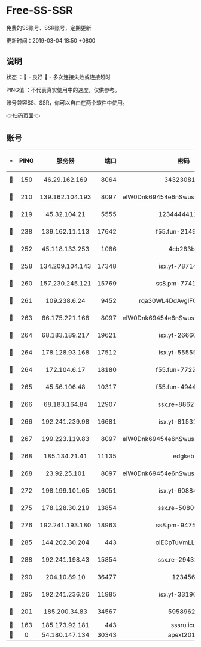 # Free-SS-SSR

免费的SS账号、SSR账号，定期更新

更新时间：2019-03-04 18:50 +0800

## 说明

状态     ：🙂 - 良好 🙁 - 多次连接失败或连接超时

PING值   ：不代表真实使用中的速度，仅供参考。

账号兼容SS、SSR，你可以自由在两个软件中使用。

👉[扫码页面](https://liesauer.github.io/free-ss-ssr.github.io/)👈

## 账号

|-|PING|服务器|端口|密码|加密方式|区域|
|:----:|:----:|:-----:|-----:|:----:|:----:|:----:|
|🙂|150|46.29.162.169|8064|3432308177|aes-256-cfb|RU|
|🙂|210|139.162.104.193|8097|eIW0Dnk69454e6nSwuspv9DmS201tQ0D|aes-256-cfb|JP|
|🙂|219|45.32.104.21|5555|1234444411111|aes-256-cfb|SG|
|🙂|238|139.162.11.113|17642|f55.fun-21493744|aes-256-cfb|SG|
|🙂|252|45.118.133.253|1086|4cb283b8|aes-256-cfb|SG|
|🙂|258|134.209.104.143|17348|isx.yt-78714396|aes-256-cfb|SG|
|🙂|260|157.230.245.121|15769|ss8.pm-77417708|aes-256-cfb|SG|
|🙂|261|109.238.6.24|9452|rqa30WL4DdAvgIFG6Fs3znzTa|aes-256-cfb|FR|
|🙂|263|66.175.221.168|8097|eIW0Dnk69454e6nSwuspv9DmS201tQ0D|aes-256-cfb|US|
|🙂|264|68.183.189.217|19621|isx.yt-26660218|aes-256-cfb|SG|
|🙂|264|178.128.93.168|17512|isx.yt-55555865|aes-256-cfb|SG|
|🙂|264|172.104.6.17|18180|f55.fun-77228320|aes-256-cfb|US|
|🙂|265|45.56.106.48|10317|f55.fun-49448952|aes-256-cfb|US|
|🙂|266|68.183.164.84|12907|ssx.re-88627570|aes-256-cfb|US|
|🙂|266|192.241.239.98|16681|isx.yt-81531796|aes-256-cfb|US|
|🙂|267|199.223.119.83|8097|eIW0Dnk69454e6nSwuspv9DmS201tQ0D|aes-256-cfb|US|
|🙂|268|185.134.21.41|11135|edgkeb|aes-256-cfb|GB|
|🙂|268|23.92.25.101|8097|eIW0Dnk69454e6nSwuspv9DmS201tQ0D|aes-256-cfb|US|
|🙂|272|198.199.101.65|16051|isx.yt-60884333|aes-256-cfb|US|
|🙂|275|178.128.30.219|13854|ssx.re-50805835|aes-256-cfb|SG|
|🙂|276|192.241.193.180|18963|ss8.pm-94752333|aes-256-cfb|US|
|🙂|285|144.202.30.204|443|oiECpTuVmLLxk4Ts|aes-256-cfb|US|
|🙂|288|192.241.198.43|15854|ssx.re-29432416|aes-256-cfb|US|
|🙂|290|204.10.89.10|36477|123456|aes-256-cfb|US|
|🙂|295|192.241.236.26|11985|isx.yt-33196009|aes-256-cfb|US|
|🙂|201|185.200.34.83|34567|59589627|aes-256-cfb|US|
|🙁|163|185.173.92.181|443|sssru.icu|rc4-md5|RU|
|🙁|0|54.180.147.134|30343|apext2019|chacha20|KR|

